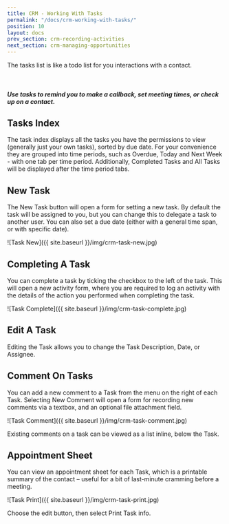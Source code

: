 ```yaml
---
title: CRM - Working With Tasks
permalink: "/docs/crm-working-with-tasks/"
position: 10
layout: docs
prev_section: crm-recording-activities
next_section: crm-managing-opportunities
---
```


The tasks list is like a todo list for you interactions with a contact.

<div class="note">
  <span class="fa fa-star fa-lg">&nbsp;</span>
  <h5>Use tasks to remind you to make a callback, set meeting times, or check up on a contact.</h5>
</div>

## Tasks Index

The task index displays all the tasks you have the permissions to view (generally just your own tasks), sorted by due date. For your convenience they are grouped into time periods, such as Overdue, Today and Next Week - with one tab per time period. Additionally, Completed Tasks and All Tasks will be displayed after the time period tabs.

## New Task

The New Task button will open a form for setting a new task. By default the task will be assigned to you, but you can change this to delegate a task to another user. You can also set a due date (either with a general time span, or with specific date).

![Task New]({{ site.baseurl }}/img/crm-task-new.jpg)

## Completing A Task

You can complete a task by ticking the checkbox to the left of the task. This will open a new activity form, where you are required to log an activity with the details of the action you performed when completing the task.

![Task Complete]({{ site.baseurl }}/img/crm-task-complete.jpg)

## Edit A Task

Editing the Task allows you to change the Task Description, Date, or Assignee.

## Comment On Tasks

You can add a new comment to a Task from the menu on the right of each Task. Selecting New Comment will open a form for recording new comments via a textbox, and an optional file attachment field.

![Task Comment]({{ site.baseurl }}/img/crm-task-comment.jpg)

Existing comments on a task can be viewed as a list inline, below the Task.

## Appointment Sheet

You can view an appointment sheet for each Task, which is a printable summary of the contact – useful for a bit of last-minute cramming before a meeting.

![Task Print]({{ site.baseurl }}/img/crm-task-print.jpg)

Choose the edit button, then select Print Task info.
